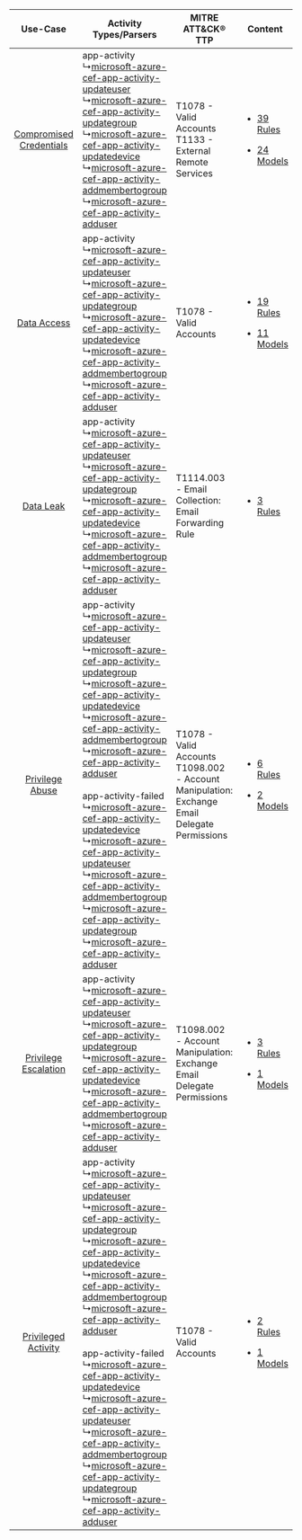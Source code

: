 |    Use-Case    | Activity Types/Parsers    | MITRE ATT&CK® TTP    | Content    |
|:----:| ---- | ---- | ---- |
| [Compromised Credentials](../../../UseCases/uc_compromised_credentials.md) |  app-activity<br> ↳[microsoft-azure-cef-app-activity-updateuser](Ps/pC_microsoftazurecefappactivityupdateuser.md)<br> ↳[microsoft-azure-cef-app-activity-updategroup](Ps/pC_microsoftazurecefappactivityupdategroup.md)<br> ↳[microsoft-azure-cef-app-activity-updatedevice](Ps/pC_microsoftazurecefappactivityupdatedevice.md)<br> ↳[microsoft-azure-cef-app-activity-addmembertogroup](Ps/pC_microsoftazurecefappactivityaddmembertogroup.md)<br> ↳[microsoft-azure-cef-app-activity-adduser](Ps/pC_microsoftazurecefappactivityadduser.md)<br>    | T1078 - Valid Accounts<br>T1133 - External Remote Services<br>    | [<ul><li>39 Rules</li></ul><ul><li>24 Models</li></ul>](RM/r_m_microsoft_azure_Compromised_Credentials.md) |
|    [Data Access](../../../UseCases/uc_data_access.md)    |  app-activity<br> ↳[microsoft-azure-cef-app-activity-updateuser](Ps/pC_microsoftazurecefappactivityupdateuser.md)<br> ↳[microsoft-azure-cef-app-activity-updategroup](Ps/pC_microsoftazurecefappactivityupdategroup.md)<br> ↳[microsoft-azure-cef-app-activity-updatedevice](Ps/pC_microsoftazurecefappactivityupdatedevice.md)<br> ↳[microsoft-azure-cef-app-activity-addmembertogroup](Ps/pC_microsoftazurecefappactivityaddmembertogroup.md)<br> ↳[microsoft-azure-cef-app-activity-adduser](Ps/pC_microsoftazurecefappactivityadduser.md)<br>    | T1078 - Valid Accounts<br>    | [<ul><li>19 Rules</li></ul><ul><li>11 Models</li></ul>](RM/r_m_microsoft_azure_Data_Access.md)    |
|    [Data Leak](../../../UseCases/uc_data_leak.md)    |  app-activity<br> ↳[microsoft-azure-cef-app-activity-updateuser](Ps/pC_microsoftazurecefappactivityupdateuser.md)<br> ↳[microsoft-azure-cef-app-activity-updategroup](Ps/pC_microsoftazurecefappactivityupdategroup.md)<br> ↳[microsoft-azure-cef-app-activity-updatedevice](Ps/pC_microsoftazurecefappactivityupdatedevice.md)<br> ↳[microsoft-azure-cef-app-activity-addmembertogroup](Ps/pC_microsoftazurecefappactivityaddmembertogroup.md)<br> ↳[microsoft-azure-cef-app-activity-adduser](Ps/pC_microsoftazurecefappactivityadduser.md)<br>    | T1114.003 - Email Collection: Email Forwarding Rule<br>    | [<ul><li>3 Rules</li></ul>](RM/r_m_microsoft_azure_Data_Leak.md)    |
|         [Privilege Abuse](../../../UseCases/uc_privilege_abuse.md)         |  app-activity<br> ↳[microsoft-azure-cef-app-activity-updateuser](Ps/pC_microsoftazurecefappactivityupdateuser.md)<br> ↳[microsoft-azure-cef-app-activity-updategroup](Ps/pC_microsoftazurecefappactivityupdategroup.md)<br> ↳[microsoft-azure-cef-app-activity-updatedevice](Ps/pC_microsoftazurecefappactivityupdatedevice.md)<br> ↳[microsoft-azure-cef-app-activity-addmembertogroup](Ps/pC_microsoftazurecefappactivityaddmembertogroup.md)<br> ↳[microsoft-azure-cef-app-activity-adduser](Ps/pC_microsoftazurecefappactivityadduser.md)<br><br> app-activity-failed<br> ↳[microsoft-azure-cef-app-activity-updatedevice](Ps/pC_microsoftazurecefappactivityupdatedevice.md)<br> ↳[microsoft-azure-cef-app-activity-updateuser](Ps/pC_microsoftazurecefappactivityupdateuser.md)<br> ↳[microsoft-azure-cef-app-activity-addmembertogroup](Ps/pC_microsoftazurecefappactivityaddmembertogroup.md)<br> ↳[microsoft-azure-cef-app-activity-updategroup](Ps/pC_microsoftazurecefappactivityupdategroup.md)<br> ↳[microsoft-azure-cef-app-activity-adduser](Ps/pC_microsoftazurecefappactivityadduser.md)<br> | T1078 - Valid Accounts<br>T1098.002 - Account Manipulation: Exchange Email Delegate Permissions<br> | [<ul><li>6 Rules</li></ul><ul><li>2 Models</li></ul>](RM/r_m_microsoft_azure_Privilege_Abuse.md)    |
|    [Privilege Escalation](../../../UseCases/uc_privilege_escalation.md)    |  app-activity<br> ↳[microsoft-azure-cef-app-activity-updateuser](Ps/pC_microsoftazurecefappactivityupdateuser.md)<br> ↳[microsoft-azure-cef-app-activity-updategroup](Ps/pC_microsoftazurecefappactivityupdategroup.md)<br> ↳[microsoft-azure-cef-app-activity-updatedevice](Ps/pC_microsoftazurecefappactivityupdatedevice.md)<br> ↳[microsoft-azure-cef-app-activity-addmembertogroup](Ps/pC_microsoftazurecefappactivityaddmembertogroup.md)<br> ↳[microsoft-azure-cef-app-activity-adduser](Ps/pC_microsoftazurecefappactivityadduser.md)<br>    | T1098.002 - Account Manipulation: Exchange Email Delegate Permissions<br>    | [<ul><li>3 Rules</li></ul><ul><li>1 Models</li></ul>](RM/r_m_microsoft_azure_Privilege_Escalation.md)      |
|     [Privileged Activity](../../../UseCases/uc_privileged_activity.md)     |  app-activity<br> ↳[microsoft-azure-cef-app-activity-updateuser](Ps/pC_microsoftazurecefappactivityupdateuser.md)<br> ↳[microsoft-azure-cef-app-activity-updategroup](Ps/pC_microsoftazurecefappactivityupdategroup.md)<br> ↳[microsoft-azure-cef-app-activity-updatedevice](Ps/pC_microsoftazurecefappactivityupdatedevice.md)<br> ↳[microsoft-azure-cef-app-activity-addmembertogroup](Ps/pC_microsoftazurecefappactivityaddmembertogroup.md)<br> ↳[microsoft-azure-cef-app-activity-adduser](Ps/pC_microsoftazurecefappactivityadduser.md)<br><br> app-activity-failed<br> ↳[microsoft-azure-cef-app-activity-updatedevice](Ps/pC_microsoftazurecefappactivityupdatedevice.md)<br> ↳[microsoft-azure-cef-app-activity-updateuser](Ps/pC_microsoftazurecefappactivityupdateuser.md)<br> ↳[microsoft-azure-cef-app-activity-addmembertogroup](Ps/pC_microsoftazurecefappactivityaddmembertogroup.md)<br> ↳[microsoft-azure-cef-app-activity-updategroup](Ps/pC_microsoftazurecefappactivityupdategroup.md)<br> ↳[microsoft-azure-cef-app-activity-adduser](Ps/pC_microsoftazurecefappactivityadduser.md)<br> | T1078 - Valid Accounts<br>    | [<ul><li>2 Rules</li></ul><ul><li>1 Models</li></ul>](RM/r_m_microsoft_azure_Privileged_Activity.md)       |